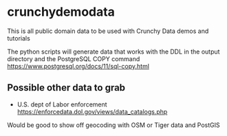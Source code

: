 # crunchydemodata
This is all public domain data to be used with Crunchy Data demos and tutorials

The python scripts will generate data that works with the DDL in the output directory and the PostgreSQL COPY command
https://www.postgresql.org/docs/11/sql-copy.html

## Possible other data to grab
- U.S. dept of Labor enforcement
https://enforcedata.dol.gov/views/data_catalogs.php

Would be good to show off geocoding with OSM or Tiger data and PostGIS

